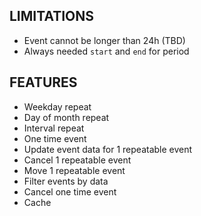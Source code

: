 ﻿## LIMITATIONS

* Event cannot be longer than 24h (TBD)
* Always needed `start` and `end` for period

## FEATURES

* Weekday repeat
* Day of month repeat
* Interval repeat
* One time event
* Update event data for 1 repeatable event
* Cancel 1 repeatable event
* Move 1 repeatable event
* Filter events by data
* Cancel one time event
* Cache